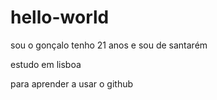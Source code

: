 # hello-world
sou o gonçalo tenho 21 anos e sou de santarém

estudo em lisboa

para aprender a usar o github
